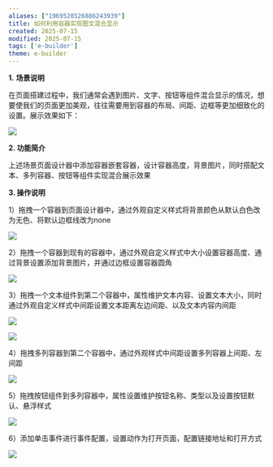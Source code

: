 ```yaml
---
aliases: ["1969528526886243939"]
title: 如何利用容器实现图文混合显示
created: 2025-07-15
modified: 2025-07-15
tags: ['e-builder']
theme: e-builder
---
```


**1.** **场景说明**

在页面搭建过程中，我们通常会遇到图片、文字、按钮等组件混合显示的情况，想要使我们的页面更加美观，往往需要用到容器的布局、间距、边框等更加细致化的设置。展示效果如下：

![](926135158cd27643581cd27c508a8414.jpg)

**2. 功能简介**

上述场景页面设计器中添加容器嵌套容器，设计容器高度，背景图片，同时搭配文本、多列容器、按钮等组件实现混合展示效果

**3. 操作说明**

1）拖拽一个容器到页面设计器中，通过外观自定义样式将背景颜色从默认白色改为无色、将默认边框线改为none

![](41489eb4914f09b67c20befe016023f1.jpg)

2）拖拽一个容器到现有的容器中，通过外观自定义样式中大小设置容器高度、通过背景设置添加背景图片，并通过边框设置容器圆角

![](582fa44cf2a743a0e432000972c953b4.jpg)

3）拖拽一个文本组件到第二个容器中，属性维护文本内容、设置文本大小，同时通过外观自定义样式中间距设置文本距离左边间距、以及文本内容内间距

**![](4e1567d94b5b45b3c204745d36c740cd.jpg)**

**![](d250eae50c08abdb195bb793b2279068.jpg)**

4）拖拽多列容器到第二个容器中，通过外观样式中间距设置多列容器上间距、左间距

![](54e32192732531758a61f8fe151d4d34.jpg)

5）拖拽按钮组件到多列容器中，属性设置维护按钮名称、类型以及设置按钮默认、悬浮样式

**![](d3a8a44aad0c2124d6dd8cb5275c2d68.jpg)**

6）添加单击事件进行事件配置，设置动作为打开页面，配置链接地址和打开方式

![](04ba7aa4beb31dc04498dc8d294a27de.jpg)